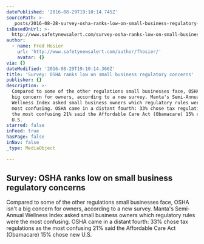 ```yaml
---
datePublished: '2016-08-29T19:10:14.745Z'
sourcePath: >-
  _posts/2016-08-28-survey-osha-ranks-low-on-small-business-regulatory-concerns.md
isBasedOnUrl: >-
  http://www.safetynewsalert.com/survey-osha-ranks-low-on-small-business-regulatory-concerns/?utm_source=rss&utm_medium=rss&utm_campaign=survey-osha-ranks-low-on-small-business-regulatory-concerns
author:
  - name: Fred Hosier
    url: 'http://www.safetynewsalert.com/author/fhosier/'
    avatar: {}
via: {}
dateModified: '2016-08-29T19:10:14.366Z'
title: 'Survey: OSHA ranks low on small business regulatory concerns'
publisher: {}
description: >-
  Compared to some of the other regulations small businesses face, OSHA isn't a
  big concern for owners, according to a new survey. Manta's Semi-Annual
  Wellness Index asked small business owners which regulatory rules were the
  most confusing. OSHA came in a distant fourth: 33% chose tax regulations as
  the most confusing 21% said the Affordable Care Act (Obamacare) 15% chose new
  U.S.
starred: false
inFeed: true
hasPage: false
inNav: false
_type: MediaObject

---
```

<article style=""><h1>Survey: OSHA ranks low on small business regulatory concerns</h1><p>Compared to some of the other regulations small businesses face, OSHA isn't a big concern for owners, according to a new survey. Manta's Semi-Annual Wellness Index asked small business owners which regulatory rules were the most confusing. OSHA came in a distant fourth: 33% chose tax regulations as the most confusing 21% said the Affordable Care Act (Obamacare) 15% chose new U.S.</p></article>